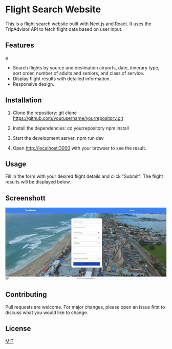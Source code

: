 # Flight Search Website

This is a flight search website built with Next.js and React. It uses the TripAdvisor API to fetch flight data based on user input.

## Features
a
- Search flights by source and destination airports, date, itinerary type, sort order, number of adults and seniors, and class of service.
- Display flight results with detailed information.
- Responsive design.

## Installation

1. Clone the repository:
git clone https://github.com/yourusername/yourrepository.git

2. Install the dependencies:
cd yourrepository npm install

3. Start the development server:
npm run dev

4. Open [http://localhost:3000](http://localhost:3000) with your browser to see the result.

## Usage

Fill in the form with your desired flight details and click "Submit". The flight results will be displayed below.


## Screenshott

![Screenshot](./ss_traveladvisor.png)
    


## Contributing

Pull requests are welcome. For major changes, please open an issue first to discuss what you would like to change.

## License

[MIT](https://choosealicense.com/licenses/mit/)
